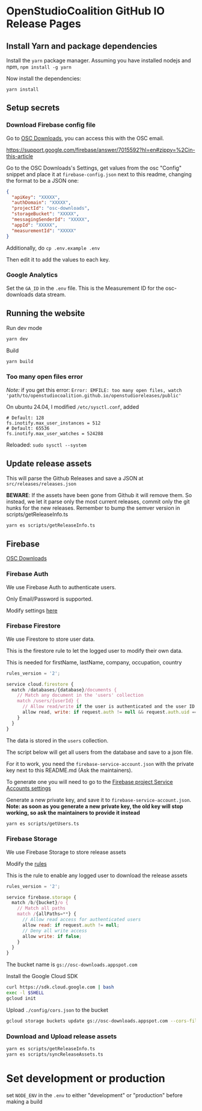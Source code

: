 # OpenStudioCoalition GitHub IO Release Pages

## Install Yarn and package dependencies

Install the `yarn` package manager. Assuming you have installed nodejs and npm, `npm install -g yarn`

Now install the dependencies:

```shell
yarn install
```

## Setup secrets

### Download Firebase config file

Go to [OSC Downloads](https://console.firebase.google.com/u/2/project/osc-downloads/overview), you can access this with the OSC email.

https://support.google.com/firebase/answer/7015592?hl=en#zippy=%2Cin-this-article

Go to the OSC Downloads's Settings, get values from the osc "Config" snippet and place it at `firebase-config.json` next to this readme, changing the format to be a JSON one:

```json
{
  "apiKey": "XXXXX",
  "authDomain": "XXXXX",
  "projectId": "osc-downloads",
  "storageBucket": "XXXXX",
  "messagingSenderId": "XXXXX",
  "appId": "XXXXX",
  "measurementId": "XXXXX"
}
```

Additionally, do `cp .env.example .env`

Then edit it to add the values to each key.

### Google Analytics

Set the `GA_ID` in the `.env` file. This is the Measurement ID for the osc-downloads data stream.

## Running the website
Run dev mode

```bash
yarn dev
```

Build

```bash
yarn build
```

### Too many open files error

*Note:* if you get this error: `Error: EMFILE: too many open files, watch 'path/to/openstudiocoalition.github.io/openstudioreleases/public'`

On ubuntu 24.04, I modified `/etc/sysctl.conf`, added

```
# Default: 128
fs.inotify.max_user_instances = 512
# Default: 65536
fs.inotify.max_user_watches = 524288
```

Reloaded: `sudo sysctl --system`


## Update release assets

This will parse the Github Releases and save a JSON at `src/releases/releases.json`

**BEWARE**: If the assets have been gone from Github it will remove them.
So instead, we let it parse only the most current releases, commit only the git hunks for the new releases. Remember to bump the semver version in scripts/getReleaseInfo.ts

```bash
yarn es scripts/getReleaseInfo.ts
```

## Firebase

[OSC Downloads](https://console.firebase.google.com/u/2/project/osc-downloads/overview)

### Firebase Auth

We use Firebase Auth to authenticate users.

Only Email/Password is supported.

Modify settings [here](https://console.firebase.google.com/u/2/project/osc-downloads/authentication/settings)

### Firebase Firestore

We use Firestore to store user data.

This is the firestore rule to let the logged user to modify their own data.

This is needed for firstName, lastName, company, occupation, country

```javascript
rules_version = '2';

service cloud.firestore {
  match /databases/{database}/documents {
    // Match any document in the 'users' collection
    match /users/{userId} {
      // Allow read/write if the user is authenticated and the user ID matches
      allow read, write: if request.auth != null && request.auth.uid == userId;
    }
  }
}
```

The data is stored in the `users` collection.

The script below will get all users from the database and save to a json file.

For it to work, you need the `firebase-service-account.json` with the private key next to this README.md (Ask the maintainers).

To generate one you will need to go to the [Firebase project Service Accounts settings](https://console.firebase.google.com/u/0/project/osc-downloads/settings/serviceaccounts/adminsdk)

Generate a new private key, and save it to `firebase-service-account.json`. **Note: as soon as you generate a new private key, the old key will stop working, so ask the maintainers to provide it instead**

```bash
yarn es scripts/getUsers.ts
```

### Firebase Storage

We use Firebase Storage to store release assets

Modify the [rules](https://console.firebase.google.com/u/2/project/osc-downloads/storage/osc-downloads.appspot.com/rules)

This is the rule to enable any logged user to download the release assets

```javascript
rules_version = '2';

service firebase.storage {
  match /b/{bucket}/o {
    // Match all paths
    match /{allPaths=**} {
      // Allow read access for authenticated users
      allow read: if request.auth != null;
      // Deny all write access
      allow write: if false;
    }
  }
}
```

The bucket name is `gs://osc-downloads.appspot.com`

Install the Google Cloud SDK

```bash
curl https://sdk.cloud.google.com | bash
exec -l $SHELL
gcloud init
```

Upload `./config/cors.json` to the bucket

```bash
gcloud storage buckets update gs://osc-downloads.appspot.com --cors-file=cors.json
```

### Download and Upload release assets

```bash
yarn es scripts/getReleaseInfo.ts
yarn es scripts/syncReleaseAssets.ts
```

# Set development or production

set `NODE_ENV` in the `.env` to either "development" or "production" before making a build

